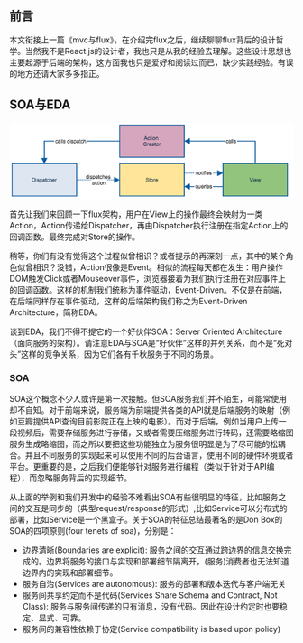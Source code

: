 
## 前言

本文衔接上一篇《mvc与flux》，在介绍完flux之后，继续聊聊flux背后的设计哲学。当然我不是React.js的设计者，我也只是从我的经验去理解。这些设计思想也主要起源于后端的架构，这方面我也只是爱好和阅读过而已，缺少实践经验。有误的地方还请大家多多指正。

## SOA与EDA

![flux-simple](./images/mvc-vs-flux/flux-simple.png)

首先让我们来回顾一下flux架构，用户在View上的操作最终会映射为一类Action，Action传递给Dispatcher，再由Dispatcher执行注册在指定Action上的回调函数。最终完成对Store的操作。

稍等，你们有没有觉得这个过程似曾相识？或者提示的再深刻一点，其中的某个角色似曾相识？没错，Action很像是Event。相似的流程每天都在发生：用户操作DOM触发Click或者Mouseover事件，浏览器接着为我们执行注册在对应事件上的回调函数。这样的机制我们统称为事件驱动，Event-Driven。不仅是在前端，在后端同样存在事件驱动，这样的后端架构我们称之为Event-Driven Architecture，简称EDA。

谈到EDA，我们不得不提它的一个好伙伴SOA：Server Oriented Architecture（面向服务的架构）。请注意EDA与SOA是“好伙伴”这样的并列关系，而不是“死对头”这样的竞争关系，因为它们各有千秋服务于不同的场景。

### SOA 

SOA这个概念不少人或许是第一次接触。但SOA服务我们并不陌生，可能常使用却不自知。对于前端来说，服务端为前端提供各类的API就是后端服务的映射（例如豆瓣提供API查询目前影院正在上映的电影）。而对于后端，例如当用户上传一段视频后，需要存储服务进行存储，又或者需要压缩服务进行转码，还需要略缩图服务生成略缩图，而之所以要把这些功能独立为服务很明显是为了尽可能的松耦合。并且不同服务的实现起来可以使用不同的后台语言，使用不同的硬件环境或者平台。更重要的是，之后我们便能够针对服务进行编程（类似于针对于API编程），而忽略服务背后的实现细节。

从上面的举例和我们开发中的经验不难看出SOA有些很明显的特征，比如服务之间的交互是同步的（典型request/response的形式）,比如Service可以分布式的部署，比如Service是一个黑盒子。关于SOA的特征总结最著名的是Don Box的SOA的四项原则(four tenets of soa)，分别是：

- 边界清晰(Boundaries are explicit): 服务之间的交互通过跨边界的信息交换完成的。边界将服务的接口与实现和部署细节隔离开，(服务)消费者也无法知道边界内的实现和部署细节。
- 服务自治(Services are autonomous): 服务的部署和版本迭代与客户端无关
- 服务间共享约定而不是代码(Services Share Schema and Contract, Not Class): 服务与服务间传递的只有消息，没有代码。因此在设计约定时也要稳定、显式、可靠。
- 服务间的兼容性依赖于协定(Service compatibility is based upon policy)




